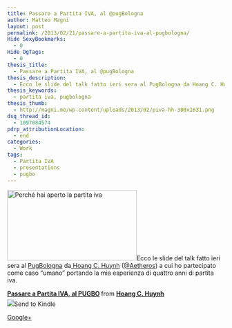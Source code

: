 ```yaml
---
title: Passare a Partita IVA, al @pugBologna
author: Matteo Magni
layout: post
permalink: /2013/02/21/passare-a-partita-iva-al-pugbologna/
Hide SexyBookmarks:
  - 0
Hide OgTags:
  - 0
thesis_title:
  - Passare a Partita IVA, al @pugBologna
thesis_description:
  - Ecco le slide del talk fatto ieri sera al PugBologna da Hoang C. Huynh (@Aetheros) a cui ho partecipato come caso "umano" portando la mia esperienza di quattro anni di partita iva.
thesis_keywords:
  - partita iva, pugbologna
thesis_thumb:
  - http://magni.me/wp-content/uploads/2013/02/piva-hh-300x1631.png
dsq_thread_id:
  - 1097084574
pdrp_attributionLocation:
  - end
categories:
  - Work
tags:
  - Partita IVA
  - presentations
  - pugbo
---
```

[<img class="alignleft size-medium wp-image-761" alt="Perché hai aperto la partita iva" src="http://magni.me/wp-content/uploads/2013/02/piva-hh-300x163.png" width="300" height="163" />][1]Ecco le slide del talk fatto ieri sera al [PugBologna][2] da[ Hoang C. Huynh][3] ([@Aetheros][4]) a cui ho partecipato come caso &#8220;umano&#8221; portando la mia esperienza di quattro anni di partita iva.



<div style="margin-bottom: 5px;">
  <strong> <a title="Passare a Partita IVA, al PUGBO" href="http://www.slideshare.net/Aetheros/hh-pugbo-passareapiva" target="_blank">Passare a Partita IVA, al PUGBO</a> </strong> from <strong><a href="http://www.slideshare.net/Aetheros" target="_blank">Hoang C. Huynh</a></strong>
</div>

<div class='kindleWidget kindleLight' >
  <img src="http://magni.me/wp-content/plugins/send-to-kindle/media/white-15.png" /><span>Send to Kindle</span>
</div>

<a rel="author" href="https://plus.google.com/111433366670841346629?rel=author"  >Google+</a>

 [1]: http://magni.me/wp-content/uploads/2013/02/piva-hh.png
 [2]: http://bologna.grusp.org
 [3]: http://huynh.cc/
 [4]: https://twitter.com/Aetheros